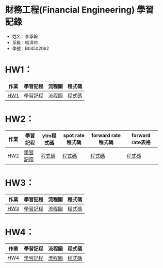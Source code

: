 # 財務工程(Financial Engineering) 學習記錄
* 姓名：李承翰  
* 系級：經濟四  
* 學號：B04502062  

# HW1：
|作業|學習記程|流程圖|程式碼|  
|---|---|---|---| 
|[HW1](https://github.com/PrinceJonathan/Financial_Engineering/tree/master/HW1)|[學習記程](https://nbviewer.jupyter.org/github/PrinceJonathan/Financial_Engineering/blob/master/HW1/HW1.ipynb)|[流程圖](https://github.com/PrinceJonathan/Financial_Engineering/blob/master/HW1/procedure.jpg)|[程式碼](https://github.com/PrinceJonathan/Financial_Engineering/blob/master/HW1/HW1.py)|

# HW2：
|作業|學習記程|ytm程式碼|spot rate程式碼|forward rate程式碼|forward rate表格|  
|---|---|---|---|---|---|
|[HW2](https://github.com/PrinceJonathan/Financial_Engineering/tree/master/HW2)|[學習記程](https://github.com/PrinceJonathan/Financial_Engineering/blob/master/HW2/HW2%E6%BC%94%E7%AE%97%E6%B3%95%E8%88%87%E5%AD%B8%E7%BF%92%E8%A8%98%E7%A8%8B.ipynb)|[程式碼](https://github.com/PrinceJonathan/Financial_Engineering/blob/master/HW2/ytm.py)|[程式碼](https://github.com/PrinceJonathan/Financial_Engineering/blob/master/HW2/spot_rate.py)|[程式碼](https://github.com/PrinceJonathan/Financial_Engineering/blob/master/HW2/forward_rate.py)|[程式碼](https://github.com/PrinceJonathan/Financial_Engineering/blob/master/HW2/Ultimate.py)|

# HW3：
|作業|學習記程|流程圖|程式碼|
|---|---|---|---|
|[HW3](https://github.com/PrinceJonathan/Financial_Engineering/tree/master/HW3)|[學習記程](https://github.com/PrinceJonathan/Financial_Engineering/blob/master/HW3/%E5%AD%B8%E7%BF%92%E6%AD%B7%E7%A8%8B.ipynb)|[流程圖](https://github.com/PrinceJonathan/Financial_Engineering/blob/master/HW3/%E6%B5%81%E7%A8%8B%E5%9C%96.png)|[程式碼](https://github.com/PrinceJonathan/Financial_Engineering/blob/master/HW3/HW3.py)|

# HW4：

|作業|學習記程|流程圖|程式碼|
|---|---|---|---|
|[HW4](https://github.com/PrinceJonathan/Financial_Engineering/tree/master/HW4)|[學習記程](https://github.com/PrinceJonathan/Financial_Engineering/blob/master/HW4/HW4%E5%AD%B8%E7%BF%92%E6%AD%B7%E7%A8%8B%E8%88%87%E6%B5%81%E7%A8%8B%E5%9C%96.ipynb)|[流程圖](https://github.com/PrinceJonathan/Financial_Engineering/blob/master/HW4/%E6%B5%81%E7%A8%8B%E5%9C%96.pdf)|[程式碼](https://github.com/PrinceJonathan/Financial_Engineering/blob/master/HW4/HW4.py)|
